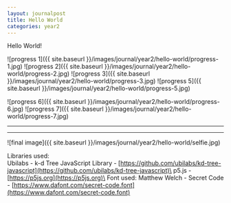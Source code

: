 ```yaml
---
layout: journalpost
title: Hello World
categories: year2
---
```


Hello World!

<!-- - Location Data
> Downloading Google Maps Location Data
> Parsing JSON data
> Filtering with Python to dates after arriving in glasgow
> Adding to a csv file, consisiting of time, lat, and lon
> Reading it into javascript and visualising with points and lines (using k-d tree)

![location data from google]({{ site.baseurl }}/images/journal/year2/hello-world/data.png)
Test, aaaaaaaa
![parsed and simplified data]({{ site.baseurl }}/images/journal/year2/hello-world/data2.png)
Test 2, bbbbbbb -->
<!-- 
- Radial
> Making circles every 1km with 100m circles
> Adding meter markings

- Face Data
> Turning selfie background transparent
> Making it 1080x1080 and greyscale
> Reading the image pixel by pixel and placing a point randomly depending on brightness of pixel (ignoring transparent)
> Connections determined by brightness
> Dotting random spots outside

- Video
> During development outputted the images
> Linking them all together in a video
> Creating audio that matches it


TEST TEST -->

![progress 1]({{ site.baseurl }}/images/journal/year2/hello-world/progress-1.jpg)
![progress 2]({{ site.baseurl }}/images/journal/year2/hello-world/progress-2.jpg)
![progress 3]({{ site.baseurl }}/images/journal/year2/hello-world/progress-3.jpg)
![progress 5]({{ site.baseurl }}/images/journal/year2/hello-world/progress-5.jpg)

![progress 6]({{ site.baseurl }}/images/journal/year2/hello-world/progress-6.jpg)
![progress 7]({{ site.baseurl }}/images/journal/year2/hello-world/progress-7.jpg)

---

---
<!-- <table>
    <tr>
        <td>![progress 5]({{ site.baseurl }}/images/journal/year2/hello-world/progress-5.jpg)</td>
        <td>Testtttt</td>
    </tr>
</table> -->

<!-- ![progress 8]({{ site.baseurl }}/images/journal/year2/hello-world/progress-8.jpg)

<div style="padding:100% 0 0 0;position:relative;"><iframe src="https://player.vimeo.com/video/754655282?h=fb50e7fa26&title=0&byline=0&portrait=0" style="position:absolute;top:0;left:0;width:100%;height:100%;" frameborder="0" allow="autoplay; fullscreen; picture-in-picture" allowfullscreen></iframe></div><script src="https://player.vimeo.com/api/player.js"></script> -->

![final image]({{ site.baseurl }}/images/journal/year2/hello-world/selfie.jpg)

Libraries used:\
Ubilabs - k-d Tree JavaScript Library - [https://github.com/ubilabs/kd-tree-javascript](https://github.com/ubilabs/kd-tree-javascript)\
p5.js - [https://p5js.org](https://p5js.org)\
Font used: Matthew Welch - Secret Code - [https://www.dafont.com/secret-code.font](https://www.dafont.com/secret-code.font)
